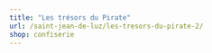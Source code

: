 ```yaml
---
title: "Les trésors du Pirate"
url: /saint-jean-de-luz/les-tresors-du-pirate-2/
shop: confiserie
---
```

